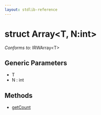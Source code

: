 ```yaml
---
layout: stdlib-reference
---
```


# struct Array\<T, N:int\>

*Conforms to:* IRWArray\<T\>

## Generic Parameters

* T
* N : int

## Methods

* [getCount](/stdlib-reference/types/Array/getCount)

